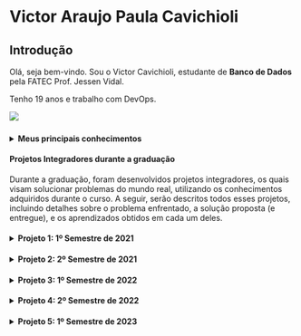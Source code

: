 # **Victor Araujo Paula Cavichioli**

## **Introdução**

Olá, seja bem-vindo. Sou o Victor Cavichioli, estudante de **Banco de Dados** pela FATEC Prof. Jessen Vidal. 

Tenho 19 anos e trabalho com DevOps. <br/>

<img src="https://avatars.githubusercontent.com/u/79488234?v=4"/>

<h4><details>
<summary>Meus principais conhecimentos</summary>

<div style="display: inline_block"><br>
  <img align="center" alt="THL-Js" height="30" width="40" src="https://raw.githubusercontent.com/devicons/devicon/master/icons/javascript/javascript-plain.svg">
  <img align="center" alt="THL-J" height="30" width="40" src="https://raw.githubusercontent.com/devicons/devicon/00f02ef57fb7601fd1ddcc2fe6fe670fef3ae3e4/icons/java/java-original.svg">
  <img align="center" alt="THL-Python" height="30" width="40" src="https://raw.githubusercontent.com/devicons/devicon/master/icons/python/python-original.svg">
  <img align="center" alt="THL-Node" height="30" width="40" src="https://raw.githubusercontent.com/devicons/devicon/00f02ef57fb7601fd1ddcc2fe6fe670fef3ae3e4/icons/nodejs/nodejs-plain.svg">
  <img align="center" alt="THL-Docker" height="30" width="40" src="https://raw.githubusercontent.com/devicons/devicon/master/icons/docker/docker-plain.svg">
  <img align="center" alt="THL-Kubernetes" height="30" width="40" src="https://raw.githubusercontent.com/devicons/devicon/master/icons/kubernetes/kubernetes-plain.svg">
</div>

#### **Python**

Python foi a primeira linguagem estudada no primeiro semestre da graduação. Atualmente, como DevOps, as principais atribuições são realizadas utilizando Python, também pela Fatec. Um projeto anterior envolveu o desenvolvimento de um assistente virtual em Python. No trabalho, Python é utilizado para integrar outros serviços, realizar operações de verificação no cluster e no **banco de dados**.

#### **Java**
Java foi a terceira linguagem de programação aprendida. Antes de trabalhar com Python, houve um envolvimento prévio na área de faturamento, onde muitos dos serviços foram desenvolvidos em Java utilizando Spring Boot. Além disso, os projetos de API na Fatec também foram desenvolvidos em Java. Essa experiência agrega muito valor quando se trata de Java, especialmente no contexto de REST APIs.

#### **Docker**
Docker é uma plataforma de virtualização de aplicativos que permite criar, empacotar e executar aplicativos em um ambiente isolado, conhecido como contêiner. Isso ajuda a garantir que os aplicativos sejam executados da mesma maneira em diferentes sistemas operacionais e ambientes, o que simplifica o processo de implantação e reduz os problemas de compatibilidade. Além disso, o Docker permite que vários contêineres compartilhem recursos de hardware, como CPU e memória, sem interferir uns nos outros. Essa capacidade de isolamento e compartilhamento de recursos é crucial para a construção de aplicativos escaláveis, confiáveis e eficientes. 

#### **Kubernetes**
Kubernetes é uma plataforma de orquestração de contêineres que automatiza a implantação, a escala e a gestão de aplicativos em contêineres. Ele permite que os usuários gerenciem e orquestrem contêineres em grande escala, em diferentes ambientes de infraestrutura, como data centers, nuvens públicas e privadas. Com o Kubernetes, os usuários podem implantar aplicativos rapidamente, com alta disponibilidade e resiliência, além de gerenciar o tráfego de rede e balanceamento de carga entre os contêineres. O Kubernetes também oferece recursos avançados, como implantações canário, atualizações automáticas e rollbacks de aplicativos, o que permite uma gestão mais eficiente e segura de aplicativos críticos de negócios. Em resumo, o Kubernetes é uma ferramenta essencial para construir e gerenciar aplicativos escaláveis e altamente disponíveis na era da nuvem.

#### **Helm**
Helm é uma ferramenta de gerenciamento de pacotes para Kubernetes que ajuda a simplificar e automatizar a implantação de aplicativos em contêineres. Ele permite que os usuários definam e instalem pacotes de aplicativos, conhecidos como charts, em um cluster Kubernetes de maneira fácil e repetitiva. Helm também oferece recursos avançados, como a capacidade de atualizar, listar e remover charts, além de integrar-se com outras ferramentas de orquestração, como o Kubernetes Dashboard e o Terraform. Com Helm, os usuários podem padronizar e automatizar a implantação de aplicativos em diferentes ambientes, o que reduz o tempo e o esforço necessários para configurar e gerenciar um cluster Kubernetes. Em resumo, Helm é uma ferramenta importante para gerenciar a complexidade da implantação de aplicativos em Kubernetes, permitindo que os usuários se concentrem no desenvolvimento e na inovação de seus aplicativos.

#### **Cassandra**
Cassandra é um banco de dados NoSQL distribuído, altamente escalável e tolerante a falhas. Ele foi projetado para gerenciar grandes volumes de dados estruturados em vários data centers e na nuvem, oferecendo alta disponibilidade e desempenho constante, mesmo em escala global. Cassandra usa uma arquitetura descentralizada e distribuída, com replicação de dados automática e consistência eventual, o que significa que os dados podem ser gravados e lidos em vários nós simultaneamente. Além disso, Cassandra oferece recursos avançados, como compressão de dados, suporte a transações ACID, e uma linguagem de consulta baseada em SQL, o CQL. Esses recursos tornam o Cassandra uma ferramenta importante para aplicativos que exigem escalabilidade e disponibilidade, como serviços de mensagens, mídias sociais, jogos online e IoT.

#### **Testes**
Testes de software são uma prática essencial no desenvolvimento de aplicativos que ajudam a garantir que os aplicativos atendam aos requisitos de qualidade, segurança e desempenho. Eles incluem uma série de atividades que vão desde a identificação de requisitos de teste, planejamento de testes, design de casos de teste, execução de testes, avaliação de resultados e relatórios de bugs. Existem vários tipos de testes de software, incluindo testes funcionais, testes de integração, testes de desempenho, testes de segurança e testes de aceitação do usuário, entre outros. A adoção de uma estratégia de teste sólida pode ajudar a reduzir o risco de bugs e falhas no aplicativo, melhorar a eficiência do desenvolvimento e aumentar a satisfação do usuário final.

#### **Sistemas Distribuídos**
Sistemas distribuídos são sistemas de software que consistem em múltiplos componentes independentes, que podem ser executados em diferentes computadores e se comunicam entre si para realizar uma tarefa específica. Eles são projetados para lidar com grandes volumes de dados, lidar com falhas e serem escaláveis, permitindo que os aplicativos sejam distribuídos em várias máquinas para aumentar a capacidade de processamento. Alguns exemplos de sistemas distribuídos incluem aplicativos de comércio eletrônico, redes sociais, sistemas bancários e de gerenciamento de estoque. A construção de sistemas distribuídos requer uma compreensão profunda de arquiteturas de software, protocolos de rede, segurança, gerenciamento de recursos e balanceamento de carga, entre outros conceitos. Além disso, os sistemas distribuídos podem ser difíceis de depurar e testar, tornando a construção de aplicativos escaláveis e tolerantes a falhas um desafio para os desenvolvedores.

</details></h4>

#### **Projetos Integradores durante a graduação**
Durante a graduação, foram desenvolvidos projetos integradores, os quais visam solucionar problemas do mundo real, utilizando os conhecimentos adquiridos durante o curso. A seguir, serão descritos todos esses projetos, incluindo detalhes sobre o problema enfrentado, a solução proposta (e entregue), e os aprendizados obtidos em cada um deles.

<h4><details>
<summary>Projeto 1: 1º Semestre de 2021</summary>

### **Parceiro Acadêmico**
Fatec

### **Objetivo do Projeto**

Projeto consistia em criar uma assistente virtual feito em python. Entre os requisitos estão:
  - Responder a comando de voz ou sons específicos (palma, estalar de dedos, etc.); 
  - Possuir no mínimo 8 ações distintas e de natureza distintas; 
  - Ser mobile, web ou desktop; - Retornar o comando em qualquer forma (som, texto ou ação); 
  - Ter um contexto específico de aplicação; 
  - Não pode usar 100% de APIs prontas e disponíveis no mercado, seja gratuita ou não; 
  - Não pode utilizar de plataforma de implementação de terceiros, seja gratuita ou não;

### **Tecnologias adotadas na solução**

### **Banco de Dados**: SqLite
Foi utilizado o SqLite para guardar informações de comparação e quando é
realizado uma consulta ou uma comparação, é feito uma query no Banco.

### **Back-end**: Python
Para relização da API foi utilizado a linguagem Python, com algumas bibliotecas, são elas:
 - speech_recognition (Para reconhecimento de voz);
 - pyttsx3 (Para síntese de texto em voz);
 - requests (Para realizar requisições na web);
 - BeautifulSoup (Para analisar documentos HTML);
 - Sqlite (Para criar um **Banco de Dados** local).

### **Ferramentas**: PyCharm, Visual Studio Code, GitHub e Figma

### **Contribuições pessoais**
- Funções que reconhecem voz e transformam em texto;

    ```python
    reproducao = pyttsx3.init()

    def sai_som(mensagem, imprimir=True):
        if imprimir:
            print(mensagem)
        reproducao.say(mensagem)
        reproducao.runAndWait()
    ```

    A função ```sai_som()``` recebe uma mensagem e através da lib *pyttsx3* é reproduzido o som utilizando a voz
    do google, além disso, atráves da da variável booleana ```imprimir``` é possíbel definir se a mensagem será printada
    nos logs do serviço. Por ser uma função genérica, é utilizada em várias partes do produto.

    <details><summary>Função assistente</summary>

    ```python
    def assistente():
        sai_som('Oi, qual é o seu nome?')
        user_name = ''
        
        while True:
            resposta_erro_aleatoria = choice(lista_erros)
            rec = sr.Recognizer()

            with sr.Microphone() as s:
                rec.adjust_for_ambient_noise(s)

                while True:
                    try:
                        audio = rec.listen(s)
                        user_name = rec.recognize_google(audio, language ='pt') 
                        break
                    except sr.UnknownValueError:
                        sai_som(resposta_erro_aleatoria)
                break
    ```
    </details>

    A função ```assistente()``` é a matriz do produto, onde é captada a informação dita pelo cliente utilizando o microfone, no caso 
    a primeira parte recebe o nome, que será armazenada na variável *user_name*, que é utilizada em toda a instância de sessão.

    <details><summary>Recognizer</summary>

    ```python
    rec = sr.Recognizer()
    
    with sr.Microphone() as s:
        rec.adjust_for_ambient_noise(s)
        sair = False
        while not sair:
            menu(user_name)
            try:
                resposta_erro_aleatoria = choice(lista_erros)
                audio = rec.listen(s)
                entrada = rec.recognize_google(audio, language ='pt')
                print('{}: {}'.format(user_name, entrada))

                #Funções
                if '<funcionalidade_desejada>' in entrada:
                    entrada = entrada.replace('<funcionalidade_desejada>',' ')
                    resposta = <funcionalidade_desejada>()
                    
                    sai_som('{}'.format(resposta))       
   
                if 'sair' in entrada:
                    sair = True
                                                                
            except sr.UnknownValueError:
                sai_som(resposta_erro_aleatoria)
    ```

    Posterior ao recebimento do nome, o usuário é levado a um menu que mostra as funcionalidades implementadas,
    onde terá de escolher uma, para cada função é executado um redirecionamento:

    ```python
    if '<funcionalidade_desejada>' in entrada:
        entrada = entrada.replace('<funcionalidade_desejada>',' ')
        resposta = <funcionalidade_desejada>()
        
        sai_som('{}'.format(resposta)) 
    ```
    </details>

    Todas as funcionalidades foram divididas em arquivos separados e importadas na matriz e chamadas quando a entrada era 
    igual a flag que foi atrelada a ela.

- Requisição e interpretação de dados vindos da web;

    <details><summary>Função cotação</summary>

    ```python
    requisição = requests.get('https://economia.awesomeapi.com.br/all')

    cotação = requisição.json()
    def cotacao():
        sai_som('''
            Bem-vindo(a) a cotação do dia!
            Atualmente temos o valor atual das seguintes moedas:
            Dólar - Euro - Libra e Bitcoin!
        ''')
        sai_som('Qual a moeda que deseja cotação?: ')
        Valor_moeda = str(input('')).strip().upper()

        if Valor_moeda == '<moeda_desejada>':
            sai_som('Cotação do Dolar')
            sai_som('Moeda: ' + cotação ['<moeda_desejada_sigla>'] ['name'])
            sai_som('Data: ' + cotação ['<moeda_desejada_sigla>'] ['create_date'])
            sai_som('Valor Atual R$: ' + cotação ['<moeda_desejada_sigla>']['bid'])
    ```
    </details>

    A função ```cotacao()``` é responsável por coletar os valores de cotação de moedas, passar para 
    o formato json e retornar a informação da moeda de acordo com a requisição do usuário, 

- Tratamento de erro.

    <details><summary>Padrões de retorno</summary>

    ```python
    lista_erros = [
        'Não entendi nada, repita',
        'Esse erro me custou R$0,97 centavos',
        'Sempre que você errar a fala\n EU VOU ESTAR LÁ\n'

    ]

    conversas = {
        'Olá' : 'Oi, tudo bem?',
        'Tudo, e você?' : 'Estou bem, obrigado'

    }

    comandos = {
        'Desligar' : 'Desligando',
        'Reiniciar' : 'Reiniciando'

    }
    ```
    </details>

    Para realizar o tratamento de erros, foi necessário definir configurações no arquivo ```config.py```
    para padronizar retorno de falar, o que faz com que o assistente retorne frases pré-definidas de acordo
    com o input do usuário.

    ```python
    except sr.UnknownValueError:
        sai_som(resposta_erro_aleatoria)
    ```

#### **Aprendizados Efetivos**

Sendo este o primeiro projeto em que se trabalhou, não apenas na Fatec, mas também na área de programação em geral, exigiu um estudo intenso. Durante o projeto, foi adquirido conhecimento sobre o funcionamento de linguagens interpretadas e compiladas, como iniciar um projeto do zero, como lidar com dados provenientes da web e utilizá-los no sistema de acordo com as solicitações feitas pelo usuário, além de definir o escopo das funções.

</details></h4>

<h4><details>
<summary>Projeto 2: 2º Semestre de 2021</summary>

### **Parceiro Acadêmico**
Necto Systems

### **Objetivo do Projeto**

Desenvolvido para uma aplicação de coleta de informações do servidor para geração de série histórica. A missão é desenvolver uma aplicação para coletar métricas periodicamente de um ou mais Sistemas Gerenciadores de **Banco de Dados** remoto. Através desta ferramenta o usuário terá informações para tomar decisões quanto a necessidade de manutenções, balanceamento e aumento de capacidade e melhoria no seus SGBDs, databases e na sua infra (Servidores).

Requisitos Funcionais:

  - Registros periódicos de métricas (diariamente / hora);
  - Disponibilidade de dados coletados em tempo real;
  - Histórico de métricas;
  - Relatórios com as métricas e valores limites atingidos durante a operação;
  - Cadastros de dados de conexão dos SGBDs (acesso a estatísticas por tabela).

Requisitos Não Funcionais:
  - Linguagem Java;
  - **Banco de Dados** Relacional.

### **Tecnologias adotadas na solução**

### **Banco de Dados**: Postgress
Como pedido pelo cliente, foi utilizado o Postgress e todo o software for desenhado de acordo com os mecanismos
do Postgress.

### **Back-end**: Java
Para relização da API foi utilizado a linguagem Java, com algumas bibliotecas, são elas:
  - java.sql (Para fazer operações no **Banco de Dados**);
  - java.io (Para manipular entrada e saída de arquivos);
  - java.util (Para utilizar toda a estrutura de dados fornecida pelo Java);
  - java.text (Para formatar entrada e saída de dados)

### **Ferramentas**: Intellij, Eclipse, Visual Studio Code, GitHub e Figma

### **Contribuições pessoais**

- Tratamento de erros:

    <details><summary>SQLRunTimeException</summary>

    ```java
    public class SQLRunTimeException extends RuntimeException {

        private static final long serialVersionUID = 1L;

        public SQLRunTimeException() {

        }

        public SQLRunTimeException(String message) {
            super(message);

        }

        public SQLRunTimeException(Throwable cause) {
            super(cause);

        }

        public SQLRunTimeException(String message, Throwable cause) {
            super(message, cause);

        }

        public SQLRunTimeException(String message, Throwable cause, boolean enableSuppression, boolean writableStackTrace) {
            super(message, cause, enableSuppression, writableStackTrace);

        }
    }
    ```
    </details>

    Em algumas operações, é comum os erros voltarem de maneira não estruturada, para facilitar a leitura foi criado então essa forma de tratamento de exception para que o erro fosse mais fácil de se ler e compreensível.

- Leitura de dados passados pelo usuário:

    <details><summary>Leitor</summary>

    ```java
    public class Leitor implements AutoCloseable {

        public Scanner scanner;

        public Leitor() {
            scanner = new Scanner(System.in);
        }

        public int getValor() {
            scanner.reset();
            int op = Integer.valueOf(scanner.nextLine());
            return op;
        }

        public String getTexto() {
            scanner.reset();
            String t = scanner.nextLine();
            return t;
        }

        @Override
        protected void finalize() throws Throwable {
            close();
        }

        @Override
        public void close() throws Exception {
            scanner.close();
        }
    }
    ```
    </details>

    Em outra classe do sistema é definida um menu, e para utilizar é necessário leitura do teclado, para isso foi definido o ```Leitor```, com alguns métodos para garantir a eficácia, e que torna possível a utilização de maneira bem estruturada.

- Métrica de tamanho de **Banco de Dados**:

    <details><summary>Obter tamanho do banco</summary>

    ```java
    @SuppressWarnings("unused")
	public void tamanhoBancos() {
		ObterMetricas obterMetricas3 = new ObterMetricas(loginModel);
		List<TamanhoBancos> tamanhoBancos1 = obterMetricas3.TamanhoBanco();

		for (TamanhoBancos tamanhoBancos : tamanhoBancos1) {
			String nome = tamanhoBancos.getNome();
			String size = tamanhoBancos.getTamanho();
			String date = tamanhoBancos.getData();
		}
	}
    ```
    </details>

    Para a análise de algumas métricas, foi feito a implementação do método ```tamanhoBancos()``` que retorna uma formatação com o
    nome, tamanho e dados do banco.

    <details><summary>Coleta de métricas</summary>

    ```java
    public ArrayList<TamanhoBancos> TamanhoBanco() {

		String sql = "SELECT pg_database.datname, pg_size_pretty(pg_database_size(pg_database.datname)),current_timestamp(0) AS data FROM pg_database;";

		try {
			iniciarConexao();
			PreparedStatement pesquisa = con.prepareStatement(sql);
			ResultSet result = pesquisa.executeQuery();
			ArrayList<TamanhoBancos> lista = new ArrayList<TamanhoBancos>();

			String query = "INSERT INTO TamanhoBanco (datname,pg_size_pretty,data)VALUES (?, ?, ?)";
			PreparedStatement st = in.prepareStatement(query);

			while (result.next()) {
				TamanhoBancos tamTab = new TamanhoBancos();

				tamTab.setNome(result.getString("datname"));
				tamTab.setTamanho(result.getString("pg_size_pretty"));
				tamTab.setData(result.getString("data"));
				lista.add(tamTab);

				st.setString(1, tamTab.getNome());
				st.setString(2, tamTab.getTamanho());
				st.setString(3, tamTab.getData());
				st.executeUpdate();
			}
			return lista;
		} catch (SQLException e) {
			throw new SQLRunTimeException(e.getMessage(), e);
		} finally {
			desconecta();
		}
	}
    ```
    </details>

    Foi feito também um fluxo onde conecta a aplicação no **Banco de Dados** e para cada Banco dentro do SGBD realiza a operação de coletar e armazenar as informações, posterior a isso, é retornado a lista e desconecta do **Banco de Dados**.

#### **Aprendizados Efetivos**

Sendo este o primeiro projeto em que se trabalhou com Java, não apenas na Fatec, mas na área de programação em geral, foi necessário realizar estudos intensos. Durante o projeto, foi adquirido conhecimento sobre o funcionamento do Java, como estabelecer conexão com um banco de dados, como tratar dados provenientes do SGBD e utilizá-los no sistema de acordo com as solicitações feitas pelo usuário, além de definir o escopo das funções.

</details></h4>

<h4><details>
<summary>Projeto 3: 1º Semestre de 2022</summary>

### **Parceiro Acadêmico**
MidAll

### **Objetivo do Projeto**

A empresa MidAll situada no Parque Tecnológico de São José dos Campos, propôs o seguinte desafio baseado na metodologia ágil Scrum. "Temos um problema para criação de promoções em um Ecommerce. Precisamos de uma solução inteligente onde, as mecânicas das promoções sejam feitas de forma flexível e de rápida atualização no sistema".

### **Tecnologias adotadas na solução**

### **Banco de Dados**: Microsoft SQL Server
Como requisitado pela Fatec, foi utilizado um **Banco de Dados** relacional para armazenar o conteúdo das tabelas, como a escolha do BD era opcional foi optado por utilizar
o Microsoft SQL Server

### **Back-end**: Java e Spring Boot
Para relização da API foi utilizado a linguagem Java (Outro requisito Fatec) e o framework rest Spring Boot 

### **Front-end**: Angular, CSS, Bootstrap
Para construção da interface foi utilizado o Angular, por alguns motivos, ele é um framework typescript, que é uma linguagem de progamação semelhante o Java e ao mesmo tempo tendo as caracteríticas do javascript, também foi utilizado o Angular pois um do requisitos do cliente era atualização simultânea de dados, o que é possíbel fazer facilmente com Angular utilizando o recurso two-way data binding.

### **Ferramentas**: IntelliJ IDEA, Visual Studio Code, GitHub e Figma

### **Contribuições pessoais**

- Exposição do endpoints das tabelas e camada de serviço;

    <details><summary>CategoryResource</summary>

    ```java
    @RestController
    @RequestMapping(value = "/categories")
    public class CategoryResource {

        @Autowired
        private CategoryService categoryService;

        @Autowired
        private ModelMapper mapper;

        @GetMapping("/{id}")
        public ResponseEntity<?> find(@PathVariable Integer id) {
            Category cat = categoryService.find(id);
            return ResponseEntity.ok().body(cat);
        }

        @PostMapping
        public ResponseEntity<?> insert(@RequestBody Category obj) {
            obj = categoryService.insert(obj);
            URI uri = ServletUriComponentsBuilder.fromCurrentRequest().path("/{id}").buildAndExpand(obj.getId()).toUri();
            return ResponseEntity.created(uri).build();
        }

        @PutMapping("/{id}")
        public ResponseEntity<?> update(@RequestBody Category obj, @PathVariable Integer id) {

            obj.setId(id);
            obj = categoryService.update(obj);
            return ResponseEntity.noContent().build();
        }

        @DeleteMapping("/{id}")
        public ResponseEntity<?> delete(@PathVariable Integer id) {
            categoryService.delete(id);
            return ResponseEntity.noContent().build();

        }

        @GetMapping
        public ResponseEntity<List<CategoryDTO>> findAll() {
            List<Category> list = categoryService.findAll();

            List<CategoryDTO> listDto = list.stream().map(categoryService -> mapper.map(categoryService, CategoryDTO.class))
                    .collect(Collectors.toList());

            return ResponseEntity.ok().body(listDto);


        }

    }
    ```
    </details>

    Foi realizada a exposição de alguns endpoins baseado no modelo básico de dados. Como é possível ver, definindo a classe como um *RestController* e mapeando ela para uma URL desejada estaremos expondo aquele ponto de acesso quando é iniciado o TomCat, realizando a exposição da entidade para que seja acessada via a uma URL na web, com o domínio que requerido. Nesse caso, tudo que é relacionado a entidade ```Category``` terá seu ponto de acesso nesse endpoint definido, por ele é realizado operações desejadas e as devidas manipulações utilizando os métodos HTTPs para que sejam feitas operações no **Banco de Dados**, na tabela ```Category```.

    <details><summary>CategoryService</summary>

    ```java
    @Service
    public class CategoryService {

        @Autowired
        private CategoryRepository rep;

        public Category find(Integer id) {
            Optional<Category> cat = rep.findById(id);
            return cat.orElseThrow(() -> new ObjectNotFoundException(
                    "Object not found!: Id: " + id + ", Type: " + Category.class.getName()
            ));
        }

        public Category insert(Category obj){
            obj.setId(null);

            if(obj.getName().isEmpty()){
                throw new BadRequestException("Category with empty name");
            }

            for(Category cat : rep.findAll()){
                if(cat.getName().equals(obj.getName()) ){
                    throw new BadRequestException("Category does exist");
                }
            }
            return rep.save(obj);
        }

        public Category update(Category obj){
            find(obj.getId());
            if(obj.getName().equals(findAll())){
                throw new BadRequestException("Name similar to the one already registered");
            }
            return rep.save(obj);
        }

        public void delete(Integer id){
            find(id);
            if(find(id) == null){
                throw new BadRequestException("No ID entered");
            }
            rep.deleteById(id);
        }

        public List<Category> findAll() {
            List<Category> categoryList = rep.findAll();
            if (categoryList.isEmpty()) { //Nenhuma categoria cadastrada
                throw new BadRequestException("No category registered");
            }
            return rep.findAll();
        }
    }
    ```
    </details>

    A camada de serviço é reponsável pelas regras de negócio da aplicação, ou seja, o que define o que a aplicação faz, o comportamento dela, no exemplo acima são feitos métodos de pesquisa, de inserção, de deleção e update, totalmente personalizados para a entidade em questão, no caso a entidade ```Category```. É importante separar os Controllers dos Services, não apenas por questão de organização, mas para garantir eficiência também, não é recomendado fazer validações e regras de negócio nos controllers, é necessário definir serviços.

- Modelo básico de dados;

    Foi produzido o modelo básico de dados, que seriam as classes que representam entidades:

    <details><summary>Product Entity</summary>

    ```java
    @Entity
    @Data
    @EqualsAndHashCode(of={"id"})
    @NoArgsConstructor
    public class Product implements Serializable {
        private static final long serialVersionUID = 1L;

        @Id
        @GeneratedValue(strategy= GenerationType.IDENTITY)
        private Integer id;

        private Integer discount;
        private String name;

        private Double price;

        private String description;

        @JsonIgnore
        @ManyToMany
        @JoinTable(
            name = "PRODUCT_CATEGORY",
            joinColumns = @JoinColumn(name = "product_id"),
            inverseJoinColumns = @JoinColumn(name = "category_id")
        )
        private List<Category> categories = new ArrayList<>();

        @ManyToMany(mappedBy = "product")
        private List<ProductPromotion> productPromotions = new ArrayList<>();

        public Product(Integer id, Integer discount, String name, Double price, String description) {
            this.id = id;
            this.discount = discount;
            this.name = name;
            this.price = price;
            this.description = description;
        }


    }
    ```
    </details>

    É possível ver acima um exemplo de como é feito uma entidade utilizando o ```spring-boot```, elas necessitam da anotação ```@Entity``` para serem compreendidas como classes que são representações de entidades/tabelas, é incluído também outras anotações que são colocadas nos atributos para defini-los, cada atributo da classe é uma coluna da tabela.


- Módulo de configurações da aplicação;

    Houve a necessidade de um módulo responsável por realizar configurações antes da inicialização do TomCat, por isso foi desenvolvido algumas funções que tinham características específicas, como por exemplo a ```WebConfig```, quais URLs poderiam estar acessando o Back-end, quais métodos seriam permitidos e assim por diante, com o intuito de não ter de repetir código em todos os endpoints que fossem implementados.

    <details><summary>Configurações de CORS</summary>

    ```java
    @Configuration
    public class WebConfig {

        @Bean
        public FilterRegistrationBean<CorsFilter> corsFilterFilterRegistrationBean(){
            List<String> all = Arrays.asList("*");
            List<String> teste = Arrays.asList("http://localhost:4200/");

            CorsConfiguration corsConfiguration = new CorsConfiguration();
            corsConfiguration.setAllowedOrigins(teste);
            corsConfiguration.setAllowedHeaders(all);
            corsConfiguration.setAllowedMethods(all);
            corsConfiguration.setAllowCredentials(true);

            UrlBasedCorsConfigurationSource source = new UrlBasedCorsConfigurationSource();

            source.registerCorsConfiguration("/**", corsConfiguration);

            CorsFilter corsFilter = new CorsFilter(source);

            FilterRegistrationBean<CorsFilter> filter = new FilterRegistrationBean<>(corsFilter);

            filter.setOrder(Ordered.HIGHEST_PRECEDENCE);

            return filter;
        }

    }
    ```
    </details>

    A classe acima, define algumas configurações web para o módulo CORS, definindo quais urls poderam realizar requisições para o Back-end. Esse código é necessário para configurar e habilitar o filtro CORS na aplicação Spring Boot. O filtro CORS é usado para controlar quais origens, cabeçalhos e métodos HTTP são permitidos em solicitações feitas a partir de um domínio diferente. Essa configuração é especialmente útil em aplicações que fornecem uma API RESTful e precisam permitir solicitações CORS de clientes em diferentes origens.

- Integração do **Front-end** e **Back-end** utilizando Typescript;

    <details><summary>ProductService</summary>

    ```typescript
    @Injectable({
    providedIn: 'root'
    })
    export class ProductsService {

    constructor(private http : HttpClient) { }

    insert( product : Product) : Observable<Product>{
        let obj = {
        "discount" : product.discount,
        "name" : product.name,
        "price" : product.price,
        "description" : product.description,
        "categories" : [
            {
                "id": product.categories
            }
        ]

        }
        return this.http.post<Product>('http://localhost:8080/products', obj)

    }


    getProducts() : Observable<any[]> {
        return this.http.get<Product[]>('http://localhost:8080/products')

    }

    getProductById(id : number) : Observable<Product>{
        return this.http.get<any>(`http://localhost:8080/products/${id}`)
    }

    update(id : number, product : Product) : Observable<Product> {
        let obj = {
        "name": product.name,
        "price": product.price,
        "categories": [
            {
                "id": product.categories
            }
        ]

        }
        return this.http.patch<Product>(`http://localhost:8080/products/${id}`, obj)
    }

    delete(product : Product) : Observable<any>{
        return this.http.delete<any>(`http://localhost:8080/products/${product.id}`)
    }
    }
    ```
    </details>

    Foi realizado a integração do serviço em Angular com o Back-end em Spring Boot, através do uso dos services do angular, onde são criados métodos que enviam objetos para as URLs definidas no Back-end de acordo com as regras pre-definidas utilizando o módulo HTTP do Angular.

- Desenvolvimento de algumas telas responsivas.

    <details><summary>ProductForm</summary>

    ```html
    <div class="container">
        <form #productForm="ngForm" (ngSubmit)="onSubmit()">

            <div class="row">
                <div class="col-md-12">
                    <div class="alert alert-success" role="alert" *ngIf="success == true">
                        Product saved/updated successfully!
                    </div>

                    <div class="alert alert-danger" role="alert" *ngFor="let erro of errors">
                        {{ erro }}
                    </div>
                </div>
            </div>

            <div class="row">
                <div class="col-md-12">
                    <div class="form-group">
                        <label>ID:</label>
                        <input type="text" class="form-control" disabled="true" [(ngModel)]="product.id" name="id">
                    </div>
                </div>
            </div>
            
            <div class="row">
                
                <div class="col-md-6">
                    <div class="form-group">
                        <label>Name:</label>
                        <input type="text" class="form-control" [(ngModel)]="product.name" name="name">
                    </div>
                </div>

                <div class="col-md-6">
                    <div class="form-group">
                        <label>Price:</label>
                        <input type="text" class="form-control" [(ngModel)]="product.price" name="price">
                    </div>
                </div>
                
            </div>

            <div class="row">
                <div class="col-md-6">
                    <div class="form-group">
                        <label>Description:</label>
                        <input type="text" class="form-control" [(ngModel)]="product.description" name="description">
                    </div>
                </div>

                <div class="col-md-6">
                    <div class="form-group">
                        <label>Category:</label>
                        <input type="text" class="form-control" [(ngModel)]="product.categories" name="categories">
                    </div>
                </div>
                
            </div>

            <div class="row">
                <div class="col-md-4">
                    <button type="submit" class="btn btn-success" *ngIf="!product.id" >
                        <i class="fa fa-save"></i>
                        Save Product
                    </button>

                    <button type="submit" class="btn btn-primary" *ngIf="product.id" >
                        <i class="fa fa-sync-alt"></i>
                        Update Product
                    </button>

                    <button type="submit" class="btn btn-danger ml-2" routerLink="/products-list">
                        <i class="fa fa-arrow-alt-circle-left"></i>
                        return
                    </button>
                </div>

            </div>
        
        </form>
    </div>
    ```
    </details>

    Por fim, foi realizado a criação de algumas telas utilizando HTML, Bootstrap e Angular, realizando as análises e implementando recursos do Angular de acordo com a necessidade de cada tela e de cada endpoint ao qual o Front-end iria consumir.

#### **Aprendizados Efetivos**

Durante esse projeto, o autor ainda não tinha muita noção de como funciona o conjunto do Back-end e Front-end, como utilizar os protocolos de comunicação entre serviços feitos em diferentes linguagens, nem quais configurações devem ser feitas tanto no back-end quanto no front-end para garantir uma comunicação controlada e esperada. Nesse contexto, os aprendizados efetivos foram: integração de microservices, modularização de configurações para inicialização do TomCat e estabelecimento de protocolos de comunicação e exposição adequada da aplicação como um todo para a web.

</details></h4>

<h4><details>
<summary>Projeto 4: 2º Semestre de 2022</summary>

### **Parceiro Acadêmico**
Subter

### **Objetivo do Projeto**

Existe um desafio de sincronização dos dados administrativos, financeiros e operacionais relacionados aos serviços prestados pela empresa. A falta de organização dos dados resulta em lentidão no atendimento de chamados e na interpretação confusa dos indicadores comerciais e financeiros.

- Requisitos Funcionais

  - Cadastros de Usuários, Equipamentos e Horários
  - Usuários devem ter perfis diferentes (administrador, suporte, cliente)
  - Registro de chamados
  - Acompanhamento de chamados de ponta a ponta
  - **Front-end** para entrada e interpretação de dados.

- Requisitos Não Funcionais

    - Linguagem Java Web Server-Side (Requisito Exigido Fatec)
    - PL / SQL (Requisito Exigido Fatec)
    - GIT (Requisito Exigido Fatec)
    - Vue.js ou Flutter (Front-end).

### **Tecnologias adotadas na solução**

### **Banco de Dados**: Oracle Cloud
Como requisitado pela Fatec, foi utilizado um **Banco de Dados** Oracle Cloud para armazenar o conteúdo das tabelas.

### **Back-end**: Java e Spring Boot
Para relização da API foi utilizado a linguagem Java e o framework rest Spring Boot.

### **Front-end**: VueJs, CSS, Bootstrap
Para construção da interface foi utilizado o VueJs.

### **Ferramentas**: IntelliJ IDEA, Docker, Visual Studio Code, GitHub e Figma

### **Contribuições pessoais**
- Exposição do endpoints das tabelas e camada de serviço:

    <details><summary>ChamadoController</summary>

    ```java
    @RestController
    @RequestMapping("/api/chamados")
    public class ChamadoController {

        @Autowired
        private ChamadoService chamadoService;

        @PreAuthorize("hasAnyRole('CLIENT', 'SUPORTE')")
        @GetMapping
        @JsonView(View.ChamadoView.class)
        public List<Chamado> getAllChamados(){

            return chamadoService.getAllChamados();
        }

        @PreAuthorize("hasAnyRole('CLIENT','SUPORTE')")
        @PostMapping
        @ResponseStatus(HttpStatus.CREATED)
        @JsonView(View.ChamadoView.class)
        public Chamado saveChamado(@RequestBody @Valid Chamado chamado){

            return chamadoService.save(chamado);  
        }

        @PreAuthorize("hasAnyRole('CLIENT', 'SUPORTE')")
        @GetMapping("/{id}")
        @JsonView(View.ChamadoView.class)
        public Chamado getChamadoById(@PathVariable Integer id){

            return chamadoService.getChamadoById(id);
        }
        
        @PreAuthorize("hasAnyRole('CLIENT', 'SUPORTE')")
        @PatchMapping("/{id}")
        @JsonView(View.ChamadoView.class)
        public Chamado updateChamadoById(@PathVariable Integer id, @RequestBody Chamado chamado){

            return chamadoService.updateChamadoById(id, chamado);
        }
        
        @PreAuthorize("hasAnyRole('CLIENT', 'SUPORTE')")
        @DeleteMapping("/{id}")
        @JsonView(View.ChamadoView.class)
        public void deleteChamadoById(@PathVariable Integer id){

            chamadoService.deleteChamadoById(id);
        }
        
    }
    ```
    </details>

    Foi realizada a exposição de alguns endpoints baseados no modelo básico de dados. Ao definir a classe como um RestController e mapeá-la para uma URL desejada, é possível expor aquele ponto de acesso ao iniciar o TomCat. A entidade é exposta para ser acessada por meio de uma URL na web, com o domínio desejado. Nesse caso, todas as operações relacionadas à entidade "Chamado" são acessadas por meio desse endpoint definido. Utilizam-se os métodos HTTP para realizar as operações desejadas e as manipulações adequadas, permitindo operações no banco de dados, na tabela ```Chamado```.


- Modelo básico de dados:

    Foi realizado o modelo básico de dados, que seria as classes que representam entidades, utilizando como guia a modelagem feita por outro membro do time.

    <details><summary>Chamado Entity</summary>

    ```java
    @Entity(name = "CHAMADO")
    @Data
    @NoArgsConstructor
    @AllArgsConstructor
    @Builder
    public class Chamado implements Serializable{

        private static final long serialVersionUID = 1L;


        @Id
        @GeneratedValue(strategy = GenerationType.IDENTITY)
        @Column(name = "numero_chamado")
        @JsonView({View.ChamadoView.class, View.UsuarioView.class, View.TipoServicoView.class})
        private Integer id;

        @JoinColumn(name="codigo_usuario")
        @ManyToOne(fetch = FetchType.LAZY)
        @JsonView({View.ChamadoView.class})
        private Usuario usuarioChamado;
        
        @JsonView({View.ChamadoView.class, View.UsuarioView.class})
        @ManyToOne()
        @JoinColumn(name = "tipo_servico_codigo")
        private TipoServico tipoChamado;

        @Column(name = "criticidade_chamado", nullable = false)
        @NotEmpty(message = "O Campo criticidade é obrigatório")
        @JsonView({View.ChamadoView.class, View.UsuarioView.class})
        private String criticidadeChamado;

        @Column(name = "data_chamado", nullable = false)
        @JsonFormat(pattern = "dd/MM/yyyy")
        @JsonView({View.ChamadoView.class})
        private LocalDate dataChamado;

        @Column(name = "assunto_chamado", nullable = false, length = 120)
        @NotEmpty(message = "O Campo assunto é obrigatório")
        @JsonView({View.ChamadoView.class, View.UsuarioView.class, View.TipoServicoView.class})
        private String assuntoChamado;

        @Column(name = "descricao_chamado", nullable = false, length = 300)
        @NotEmpty(message = "O Campo descrição é obrigatório")
        @JsonView({View.ChamadoView.class, View.UsuarioView.class})
        private String descricaoChamado;

        @Column(name = "situacao_chamado", nullable = false)
        @NotEmpty(message = "O Campo situação é obrigatório")
        @JsonView({View.ChamadoView.class})
        private String situacaoChamado;

        @Column(name = "solucao_chamado", nullable = false)
        @JsonView({View.ChamadoView.class})
        private String solucaoChamado;

        @Column(name = "encerramento_chamado")
        @JsonFormat(pattern = "dd/MM/yyyy")
        @JsonView({View.ChamadoView.class})
        private LocalDate encerramentoChamado;

        @JoinColumn(name="numero_agendamento")
        @OneToOne(mappedBy = "chamadoAgendamento", cascade = CascadeType.ALL)
        @JsonView({View.ChamadoView.class})
        private Agendamento agendamento;
        
        @PrePersist
        public void presPersist(){
            setDataChamado(LocalDate.now());
        }

    }
    ```
    </details>

    O exemplo acima ilustra a criação de uma entidade utilizando o Spring Boot. As entidades são representações de tabelas e requerem a anotação @Entity para serem reconhecidas como tal. Além disso, existem outras anotações que são aplicadas aos atributos para defini-los. Cada atributo da classe representa uma coluna na tabela.

- Módulo de configurações da aplicação:

    Houve a necessidade de um módulo responsável por realizar configurações antes da inicialização do TomCat, por isso foi desenvolvido algumas funções que tinham características específicas, como por exemplo a ```WebConfig```, quais URLs poderiam estar acessando o Back-end, quais métodos seriam permitidos e assim por diante, com o intuito de não ter de repetir código em todos os endpoints que fossem implementados.

    <details><summary>Configurações de CORS</summary>

    ```java
    @Configuration
    public class WebConfig {

        @Bean
        public FilterRegistrationBean<CorsFilter> corsFilterFilterRegistrationBean(){
            List<String> all = Arrays.asList("*");
            List<String> teste = Arrays.asList("http://localhost:4200/");

            CorsConfiguration corsConfiguration = new CorsConfiguration();
            corsConfiguration.setAllowedOrigins(teste);
            corsConfiguration.setAllowedHeaders(all);
            corsConfiguration.setAllowedMethods(all);
            corsConfiguration.setAllowCredentials(true);

            UrlBasedCorsConfigurationSource source = new UrlBasedCorsConfigurationSource();

            source.registerCorsConfiguration("/**", corsConfiguration);

            CorsFilter corsFilter = new CorsFilter(source);

            FilterRegistrationBean<CorsFilter> filter = new FilterRegistrationBean<>(corsFilter);

            filter.setOrder(Ordered.HIGHEST_PRECEDENCE);

            return filter;
        }

    }
    ```
    </details>

    A classe acima, define algumas configurações web para o módulo CORS, definindo quais urls poderam realizar requisições para o Back-end. Esse código é necessário para configurar e habilitar o filtro CORS na aplicação Spring Boot. O filtro CORS é usado para controlar quais origens, cabeçalhos e métodos HTTP são permitidos em solicitações feitas a partir de um domínio diferente. Essa configuração é especialmente útil em aplicações que fornecem uma API RESTful e precisam permitir solicitações CORS de clientes em diferentes origens.


- Security:

    <details><summary>JWTAuthenticationFilter</summary>

    ```java
    @Slf4j
    public class JWTAuthenticationFilter extends UsernamePasswordAuthenticationFilter {

        private final AuthenticationManager authenticationManager;

        public JWTAuthenticationFilter(AuthenticationManager authenticationManager){
            this.authenticationManager = authenticationManager;
        }

        @Override
        public Authentication attemptAuthentication(HttpServletRequest request, HttpServletResponse response) throws AuthenticationException {
            String email = request.getParameter("email");
            String password = request.getParameter("password");
            log.info("Username is {} and password is {}", email, password);
            UsernamePasswordAuthenticationToken authenticationToken = new UsernamePasswordAuthenticationToken(email, password);
            log.info("Token {}", authenticationToken);
            return authenticationManager.authenticate(authenticationToken);
        }

        @Override
        protected void successfulAuthentication(HttpServletRequest request, HttpServletResponse response, FilterChain chain, Authentication authentication) throws IOException, ServletException {
            UserDetails user =  (UserDetails)authentication.getPrincipal();
            Algorithm algorithm = Algorithm.HMAC256("secret".getBytes());
            String access_token = JWT.create()
                    .withSubject(user.getUsername())
                    .withExpiresAt(new Date(System.currentTimeMillis() + 60 * 60 * 1000))
                    .withIssuer(request.getRequestURL().toString())
                    .withClaim("roles", user.getAuthorities().stream().map(GrantedAuthority::getAuthority).collect(Collectors.toList()))
                    .sign(algorithm);
            String refresh_token = JWT.create()
                    .withSubject(user.getUsername())
                    .withExpiresAt(new Date(System.currentTimeMillis() + 60 * 60 * 1000))
                    .withIssuer(request.getRequestURL().toString())
                    .sign(algorithm);

            Map<String, String> tokens = new HashMap<>();
            tokens.put("access_token", access_token);
            tokens.put("refresh_token", refresh_token);
            tokens.put("autorizacao", user.getAuthorities().iterator().next().getAuthority());
            response.setContentType(APPLICATION_JSON_VALUE);
            new ObjectMapper().writeValue(response.getOutputStream(), tokens);

        }
    }
    ```
    </details>

    O código acima implementa um filtro de autenticação JWT em uma aplicação web.

    A classe **JWTAuthenticationFilter** é uma subclasse de **UsernamePasswordAuthenticationFilter**, que é usada para autenticar usuários usando seus nomes de usuário e senhas. No método **attemptAuthentication()**, a classe extrai os dados de nome de usuário e senha da requisição HTTP e cria um token de autenticação do tipo **UsernamePasswordAuthenticationToken**. O token de autenticação é então enviado para o **AuthenticationManager**, que valida as credenciais do usuário.

    Se as credenciais do usuário forem validadas com sucesso, o método **successfulAuthentication()** é chamado. Nesse método, um token JWT é criado usando a biblioteca java-jwt. O token contém o nome de usuário, uma data de expiração, um emissor e as permissões do usuário (também chamadas de funções). O token é então adicionado ao objeto Map e enviado como uma resposta HTTP com um status de 200.

    <details><summary>JWTAuthorizationFilter</summary>

    ```java
    public class JWTAuthorizationFilter extends OncePerRequestFilter {

        private final ObjectMapper objectMapper = new ObjectMapper();
        private final JWTVerifier verifier = JWT.require(Algorithm.HMAC256("secret".getBytes())).build();
        private final List<String> ignoredPaths = List.of("/auth/login", "/auth/token/refresh");

        protected void doFilterInternal(HttpServletRequest request, HttpServletResponse response, FilterChain filterChain) throws ServletException, IOException {
            if (ignoredPaths.contains(request.getServletPath())) {
                filterChain.doFilter(request, response);
                return;
            }

            String authorizationHeader = request.getHeader(AUTHORIZATION);
            if (authorizationHeader != null && authorizationHeader.startsWith("Bearer ")) {
                try {
                    String token = authorizationHeader.substring("Bearer ".length());
                    DecodedJWT decodedJWT = verifier.verify(token);
                    String username = decodedJWT.getSubject();
                    String[] roles = decodedJWT.getClaim("roles").asArray(String.class);
                    Collection<SimpleGrantedAuthority> authorities = new ArrayList<>();
                    Arrays.stream(roles).forEach(role -> {
                        authorities.add(new SimpleGrantedAuthority(role));
                    });
                    UsernamePasswordAuthenticationToken authenticationToken = new UsernamePasswordAuthenticationToken(username, null, authorities);
                    SecurityContextHolder.getContext().setAuthentication(authenticationToken);
                    filterChain.doFilter(request, response);
                } catch (JWTVerificationException e) {
                    response.setHeader("error", e.getMessage());
                    response.setStatus(HttpServletResponse.SC_FORBIDDEN);
                    Map<String, String> error = Map.of("error_message", e.getMessage());
                    response.setContentType(MediaType.APPLICATION_JSON_VALUE);
                    try (OutputStream out = response.getOutputStream()) {
                        objectMapper.writeValue(out, error);
                    }
                }
            } else {filterChain.do}
        }
    }
    ```
    </details>

    O código acima é uma implementação de um filtro de autorização baseado em JWT (JSON Web Token). A classe **JWTAuthorizationFilter** extende a classe OncePerRequestFilter, que é um filtro do Spring que garante que o filtro seja executado apenas uma vez por solicitação.

    A classe tem uma lista de caminhos ignorados, que são as rotas que não precisam ser autenticadas. Quando uma solicitação é feita para um desses caminhos, o filtro é ignorado e o controle é passado para o próximo filtro da cadeia.

    Para as solicitações que não estão na lista de caminhos ignorados, o filtro verifica se a solicitação contém um token JWT válido no cabeçalho de autorização. Se não houver nenhum token JWT no cabeçalho de autorização, a solicitação é passada para o próximo filtro da cadeia. Se houver um token JWT válido, o filtro extrai o nome de usuário e as permissões do token e cria um objeto **UsernamePasswordAuthenticationToken** contendo essas informações. Em seguida, o filtro armazena esse objeto de autenticação no contexto de segurança e passa a solicitação para o próximo filtro da cadeia.

    Se o token JWT for inválido, o filtro retorna um erro 403 Forbidden com uma mensagem de erro JSON no corpo da resposta.

    <details><summary>SecurityConfig</summary>

    ```java
    @Configuration
    @EnableWebSecurity
    @RequiredArgsConstructor
    @EnableGlobalMethodSecurity(prePostEnabled = true)
    public class SecurityConfig extends WebSecurityConfigurerAdapter {

        private static final String[] PUBLIC_MATCHERS = {
        //"/h2-console/**"
        };

        private static final String[] PUBLIC_MATCHERS_GET = {

        };

        private static final String[] PUBLIC_MATCHERS_POST = {
                "/api/usuarios/**",
                "/auth/login/**",
        };

        private final UserDetailsService userDetailsService;
        private final BCryptPasswordEncoder bCryptPasswordEncoder;

        @Override
        protected void configure(HttpSecurity http) throws Exception {

            JWTAuthenticationFilter jWTAuthenticationFilter = new JWTAuthenticationFilter(authenticationManagerBean());
            jWTAuthenticationFilter.setFilterProcessesUrl("/auth/login");

            http.csrf().disable();
            http.sessionManagement().sessionCreationPolicy(SessionCreationPolicy.STATELESS);

            http.authorizeRequests()
                    .antMatchers(PUBLIC_MATCHERS)
                    .permitAll()
                    .antMatchers(HttpMethod.GET, PUBLIC_MATCHERS_GET)
                    .permitAll()
                    .antMatchers(HttpMethod.POST, PUBLIC_MATCHERS_POST)
                    .permitAll()
                    .anyRequest()
                    .authenticated();

            http.addFilter(jWTAuthenticationFilter);
            http.addFilterBefore(new JWTAuthorizationFilter(), UsernamePasswordAuthenticationFilter.class);
        }

        @Override
        protected void configure(AuthenticationManagerBuilder auth) throws Exception {
            auth.userDetailsService(userDetailsService).passwordEncoder(bCryptPasswordEncoder);
        }

        @Bean
        public BCryptPasswordEncoder bCryptPasswordEncoder() {
            return new BCryptPasswordEncoder();
        }

        @Bean
        @Override
        public AuthenticationManager authenticationManagerBean() throws Exception {
            return super.authenticationManagerBean();
        }

        @Override
        public void configure(WebSecurity web) throws Exception {
            web.ignoring()
                    .antMatchers("/h2-console/**")
                    .antMatchers(HttpMethod.POST, "/api/usuarios/auth/signup/suporte")
                    .antMatchers(HttpMethod.POST, "/api/usuarios/auth/signup/client")
                    .antMatchers(HttpMethod.GET, "/api/usuarios/auth/token/refresh");
        }

    ```
    </details>

    O código acima implementa a configuração de segurança em uma aplicação Spring Boot. A classe extende a classe WebSecurityConfigurerAdapter, que permite a configuração de regras de segurança da aplicação.

    O método **configure(HttpSecurity http)** configura as regras de segurança para a aplicação. Por exemplo, as URLs públicas são permitidas para os PUBLIC_MATCHERS, tanto para as solicitações GET quanto para as POST. Qualquer outra solicitação exige autenticação e autorização. O método também adiciona filtros para autenticação e autorização.

    O método **configure(AuthenticationManagerBuilder auth)** configura a autenticação baseada em **UserDetailsService** e **BCryptPasswordEncoder**.

    O método **configure(WebSecurity web)** configura a segurança para os recursos estáticos que não requerem autenticação. Por exemplo, a URL para o console H2 e alguns endpoints que lidam com o registro de usuários.

    Os beans de **BCryptPasswordEncoder** e **AuthenticationManager** são configurados e disponíveis para uso no contexto da aplicação.

    <details><summary>ApplicationUserDetails</summary>

    ```java
    @Service @RequiredArgsConstructor @Transactional @Slf4j
    public class ApplicationUserDetails implements UserDetailsService {

        private final ApplicationUserRepository applicationUserRepository;

        @Override
        public UserDetails loadUserByUsername(String username) throws UsernameNotFoundException {
            ApplicationUser applicationUser = applicationUserRepository.findByEmail(username);
            if(applicationUser == null){
                log.error("User not found in the database");
                throw new UsernameNotFoundException("User not found in the database");
            }else{
                log.info("User found in the database: {}", username);
            }
            log.info("Username {} and password {}", applicationUser.getEmail(), applicationUser.getPassword());
            return applicationUser;
        }
    }
    ```
    </details>

    O código acima define uma classe chamada **ApplicationUserDetails** que implementa a interface **UserDetailsService**. 

    A interface UserDetailsService é usada pelo Spring Security para carregar informações de usuário durante a autenticação. A implementação ApplicationUserDetails implementa o método loadUserByUsername, que recebe um nome de usuário como parâmetro e retorna um objeto UserDetails que representa as informações do usuário encontrado.

    O código usa uma instância do ApplicationUserRepository (injetado por meio do construtor) para procurar um ApplicationUser por e-mail (que é considerado o nome de usuário nesse caso). Se o usuário não for encontrado, uma exceção UsernameNotFoundException é lançada. Se o usuário for encontrado, um log é criado com informações de depuração e o objeto ApplicationUser é retornado como UserDetails.

    ```java
    @PreAuthorize("hasAnyRole('CLIENT', 'SUPORTE')")
    @DeleteMapping("/{id}")
    @JsonView(View.ChamadoView.class)
    public void deleteChamadoById(@PathVariable Integer id){

        chamadoService.deleteChamadoById(id);
    }
    ```

    O código acima é um exemplo de como as roles definidas no serviço são interpretadas nos endpoints. Durante o processo de login, ocorre a autenticação e é verificado qual é a role atribuída ao usuário. A role e o token são armazenados na sessão. Ao utilizar o sistema, todos os endpoints expostos são anotados com **@PreAuthorize("hasAnyRole('ROLE', 'ROLE', ...)")**, definindo quais níveis de usuário têm permissão para realizar a operação requisitada.

- JsonView:

    Quando são feitas classes relacionadas, como Empresa e Serviço, é comum surgir a necessidade de visualizar esses dados, tanto em uma tabela quanto em outra. No entanto, surge um desafio quando queremos visualizar dados da empresa juntamente com os serviços relacionados a ela. Se for utilizado uma operação de GET sem configurações adicionais, a requisição entrará em loop devido ao relacionamento e resultará em um erro. Para contornar esse problema, foi optado por utilizar um componente JsonIgnore em um dos atributos de relacionamento da classe, evitando o loop, entretanto ainda houve a dificuldade de não conseguir visualizar esses dados em conjunto. Portanto, foi decidido utilizar o JsonView para resolver esse problema.

    <details><summary>JsonView</summary>

    ```java
    public class View {

        public static class ChamadoView {};

        public static class EmpresaView {};

        public static class EquipamentoView {};

        public static class EquipamentoSerieView {};

        public static class InstalacaoView {};

        public static class ServicoView {};

        public static class TipoServicoView {};

        public static class UsuarioView {};

        public static class AgendamentoView {};

    }
    ```
    </details>

    Essa classe é a referência pro JsonView, cada método representa a abstração que será usada como View para cada tabela,
    e cada atributo da entidade recebera uma anotação para o JsonView respectivo.

    <details><summary>Usuario Entity</summary>

    ```java
    @Entity(name = "USUARIO")
    @Data
    @NoArgsConstructor
    @AllArgsConstructor
    @Builder
    public class Usuario implements Serializable{

        private static final long serialVersionUID = 1L;

        @Id
        @GeneratedValue(strategy = GenerationType.IDENTITY)
        @Column(name = "codigo_usuario")
        @JsonView({View.UsuarioView.class, View.ChamadoView.class, View.EmpresaView.class})
        private Integer id;

        @JoinColumn(name="codigo_empresa")
        @ManyToOne()
        @JsonView({View.UsuarioView.class})
        private Empresa empresa;

    }
    ```

    </details>

    Nesse código, é possível observar a configuração do JsonView. Em cada atributo da classe, é adicionada a anotação **@JsonView**, que recebe uma chave correspondente ao View da classe. Vale ressaltar que o atributo de relacionamento com a empresa também possui a anotação **@JsonView**. No entanto, não ocorre um erro ao obter os dados devido à definição isolada dos atributos.

    ```java
    @JsonView({View.UsuarioView.class, View.ChamadoView.class, View.EmpresaView.class})
    private Integer id;
    ```

    Utilizando esse exemplo, veja que a primeira anotação de View é a da própria classe Usuario, e logo
    após é definido que outros Views de classes que se relacionam com Usuario podem realizar um get naquele
    atributo, e por isso, mesmo coletando todos os atributos em alguns casos, se a anotação não for colocada
    no relacionamento, não há problema na visualização desses dados.

- Dockerfile;
    Back-end|
    -------|
    ```Dockerfile
    FROM openjdk:11-jdk-slim
    ARG JAR_FILE=target/*.jar
    COPY ${JAR_FILE} app.jar
    RUN bash -c 'touch /app.jar'
    ENTRYPOINT ["java","-Djava.security.egd=file:/dev/./urandom","-jar","/app.jar"]
    ```

    Front-end|
    -------|
    ```Dockerfile
    FROM node:lts-alpine
    RUN npm install -g http-server
    WORKDIR /app
    COPY package*.json ./
    RUN npm install
    COPY . .
    RUN npm run build
    EXPOSE 4200
    CMD [ "http-server", "dist" ]
    ```

    Por fim, o Dockerfile foi configurado para ambos os serviços, permitindo gerar as imagens e utilizá-las como containers. Dessa forma, não é necessário mais nada além do Docker Engine para executá-los.

#### **Aprendizados Efetivos**

Durante esse projeto, o autor não possuía uma ampla noção de como definir níveis de acesso e adequar regras de segurança para serem utilizadas em todo o sistema, visando garantir uma aplicação com um nível adequado de segurança e proteção. Também não tinha conhecimento sobre como otimizar a entrada de dados e realizar filtragens usando o **JsonView**, nem sobre como configurar imagens para posterior uso com um banco de dados na nuvem. Portanto, entende-se que os aprendizados efetivos obtidos foram baseados na definição de níveis de acesso e configuração de uma camada de serviços responsável por autenticação e autorização, na definição de filtros de dados e na construção de imagens para utilização com um banco de dados na nuvem.

</details></h4>

<h4><details>
<summary>Projeto 5: 1º Semestre de 2023</summary>

<div align="center">
  <img src="https://user-images.githubusercontent.com/74321890/228393527-9bd20785-93b0-4da2-b774-97e81e59e6e4.svg" width="40%">
</div>

![Badge](https://img.shields.io/badge/STATUS-EM_ANDAMENTO-yellow?style=flat-square&logo=)


## Tabela de Conteúdos

- [Tabela de Conteúdos](#tabela-de-conteúdos)
- [Descrição](#descrição)
- [Cliente](#cliente)
- [Ilustração das Funcionalidades](#ilustração-das-funcionalidades)
- [Demonstração](#demonstração)
- [Epic das Sprints](#epic-das-sprints)
- [Backlog do Produto](#backlog-do-produto)
- [Tecnologias](#tecnologias)
- [Integrantes](#integrantes)
- [Cronograma da API](#cronograma-da-api)

## Descrição

<p align="justify">
O software Cloud-In é uma aplicação orquestradora de transferência automática de arquivos entre sistemas de armazenamento online. Por meio de sua interface minimalista e interativa, o usuário consegue cadastrar suas credenciais e configurar transferências conforme sua necessidade, dando início a jornada de download e upload entre os storages.

## Cliente

<p align="justify">
A MidAll nasceu para simplificar a jornada de evolução do seu negócio, visando alcançar qualquer visão estratégica. A missão é preparar negócios para o futuro em uma nova era de disrupções de mercado somadas aos desafios pós pandemia. A empresa acredita que Tecnologia, Dados e Inovação orientados para a geração de valor ao cliente são o ambiente de negócios perfeito para promissores resultados.

## Ilustração das Funcionalidades

Para acessar o *protótipo*, clique [aqui](https://www.figma.com/proto/HTiqfRS44iny1eBx9loAVv/Cloud-In?page-id=8%3A17&node-id=188-177&viewport=-1283%2C35%2C0.19&scaling=min-zoom&starting-point-node-id=188%3A177).

## Demonstração

Para acessar a playlist do projeto, clique [aqui](https://www.youtube.com/watch?v=AGRvBq9Xq4U&list=PLUOBqJKbljZsvHbaHWKrQ3z0l9l2Uo_f0):

[<img src="https://user-images.githubusercontent.com/74321890/228991716-687c07f9-3b6a-4cea-b855-677b51b2b20a.svg" width="60%" height="60%">](https://www.youtube.com/watch?v=AGRvBq9Xq4U&list=PLUOBqJKbljZsvHbaHWKrQ3z0l9l2Uo_f0 "Cloud-in vídeo Demonstração")

## Epic das Sprints

| Sprint | Epic |
| -------| --------- |
| Sprint 1 | Transação manual de arquivos, Notificações e Autenticação nos drives |
| Sprint 2 | Transação automática e Coleta de metadados |
| Sprint 3 | Dashboard de metadados |
| Sprint 4 | Configurações personalizadas da transação |

## Product Backlog

- [X] ![Epic](https://user-images.githubusercontent.com/89356780/229957736-64a40537-3607-421a-afdd-e581db9e55ea.svg) **SPRINT 1:**  Basic Features
- [X] ![Story](https://user-images.githubusercontent.com/89356780/229957815-ea747c93-b861-40c7-8a2d-bc43c1b2973a.svg) S3 Authentication
- [X] ![Story](https://user-images.githubusercontent.com/89356780/229957815-ea747c93-b861-40c7-8a2d-bc43c1b2973a.svg) Google Drive Authentication
- [X] ![Story](https://user-images.githubusercontent.com/89356780/229957815-ea747c93-b861-40c7-8a2d-bc43c1b2973a.svg) Application Template
- [X] ![Story](https://user-images.githubusercontent.com/89356780/229957815-ea747c93-b861-40c7-8a2d-bc43c1b2973a.svg) File Operation in S3 (Download, Upload and listing)
- [X] ![Story](https://user-images.githubusercontent.com/89356780/229957815-ea747c93-b861-40c7-8a2d-bc43c1b2973a.svg) File Operation in Google Drive (Download, Upload and listing)
- [X] ![Story](https://user-images.githubusercontent.com/89356780/229957815-ea747c93-b861-40c7-8a2d-bc43c1b2973a.svg) Individual file transfer
- [X] ![Story](https://user-images.githubusercontent.com/89356780/229957815-ea747c93-b861-40c7-8a2d-bc43c1b2973a.svg) Notifications
- [X] ![Story](https://user-images.githubusercontent.com/89356780/229957815-ea747c93-b861-40c7-8a2d-bc43c1b2973a.svg) Transfer history
- [X] ![Epic](https://user-images.githubusercontent.com/89356780/229957736-64a40537-3607-421a-afdd-e581db9e55ea.svg) **SPRINT 2:**  Automatic transfer and Metadata collection
- [X] ![Story](https://user-images.githubusercontent.com/89356780/229957815-ea747c93-b861-40c7-8a2d-bc43c1b2973a.svg) Save credentials for automatic transaction
- [X] ![Story](https://user-images.githubusercontent.com/89356780/229957815-ea747c93-b861-40c7-8a2d-bc43c1b2973a.svg) Recurring drive search
- [X] ![Story](https://user-images.githubusercontent.com/89356780/229957815-ea747c93-b861-40c7-8a2d-bc43c1b2973a.svg) Automatic transfer
- [X] ![Story](https://user-images.githubusercontent.com/89356780/229957815-ea747c93-b861-40c7-8a2d-bc43c1b2973a.svg) Collection of size and time metadata on transfer
- [X] ![Story](https://user-images.githubusercontent.com/89356780/229957815-ea747c93-b861-40c7-8a2d-bc43c1b2973a.svg) Automatic transfer response to frontend
- [X] ![Story](https://user-images.githubusercontent.com/89356780/229957815-ea747c93-b861-40c7-8a2d-bc43c1b2973a.svg) Standardization of routes
- [X] ![Story](https://user-images.githubusercontent.com/89356780/229957815-ea747c93-b861-40c7-8a2d-bc43c1b2973a.svg) Unit and Integration tests
- [X] ![Epic](https://user-images.githubusercontent.com/89356780/229957736-64a40537-3607-421a-afdd-e581db9e55ea.svg) **SPRINT 3:**  Metadata Dashboard
- [X] ![Story](https://user-images.githubusercontent.com/89356780/229957815-ea747c93-b861-40c7-8a2d-bc43c1b2973a.svg) Error Handling
- [X] ![Story](https://user-images.githubusercontent.com/89356780/229957815-ea747c93-b861-40c7-8a2d-bc43c1b2973a.svg) Report Screen
- [X] ![Story](https://user-images.githubusercontent.com/89356780/229957815-ea747c93-b861-40c7-8a2d-bc43c1b2973a.svg) Power BI report
- [X] ![Story](https://user-images.githubusercontent.com/89356780/229957815-ea747c93-b861-40c7-8a2d-bc43c1b2973a.svg) SQL Server configuration
- [X] ![Story](https://user-images.githubusercontent.com/89356780/229957815-ea747c93-b861-40c7-8a2d-bc43c1b2973a.svg) ETL with SQL Server
- [X] ![Story](https://user-images.githubusercontent.com/89356780/229957815-ea747c93-b861-40c7-8a2d-bc43c1b2973a.svg) Power BI Refresh configuration
- [X] ![Story](https://user-images.githubusercontent.com/89356780/229957815-ea747c93-b861-40c7-8a2d-bc43c1b2973a.svg) Unit test
- [X] ![Story](https://user-images.githubusercontent.com/89356780/229957815-ea747c93-b861-40c7-8a2d-bc43c1b2973a.svg) Integration test
- [X] ![Story](https://user-images.githubusercontent.com/89356780/229957815-ea747c93-b861-40c7-8a2d-bc43c1b2973a.svg) Github Actions pipeline to tests
- [X] ![Epic](https://user-images.githubusercontent.com/89356780/229957736-64a40537-3607-421a-afdd-e581db9e55ea.svg) **SPRINT 4:**  Custom transfer configuration
- [X] ![Story](https://user-images.githubusercontent.com/89356780/229957815-ea747c93-b861-40c7-8a2d-bc43c1b2973a.svg) CD - Kubernets
- [X] ![Story](https://user-images.githubusercontent.com/89356780/229957815-ea747c93-b861-40c7-8a2d-bc43c1b2973a.svg) Gitflow documentation
- [X] ![Story](https://user-images.githubusercontent.com/89356780/229957815-ea747c93-b861-40c7-8a2d-bc43c1b2973a.svg) Pre-commit and black configuration
- [X] ![Story](https://user-images.githubusercontent.com/89356780/229957815-ea747c93-b861-40c7-8a2d-bc43c1b2973a.svg) Monitoring - Zabbix
- [X] ![Story](https://user-images.githubusercontent.com/89356780/229957815-ea747c93-b861-40c7-8a2d-bc43c1b2973a.svg) Recurring poll time setting
- [X] ![Story](https://user-images.githubusercontent.com/89356780/229957815-ea747c93-b861-40c7-8a2d-bc43c1b2973a.svg) Transfer time setting
- [X] ![Story](https://user-images.githubusercontent.com/89356780/229957815-ea747c93-b861-40c7-8a2d-bc43c1b2973a.svg) Maximum bandwidth setting
- [X] ![Story](https://user-images.githubusercontent.com/89356780/229957815-ea747c93-b861-40c7-8a2d-bc43c1b2973a.svg) Transfer optimization

## Tecnologias

<img src="https://img.shields.io/badge/-Vue.js-4FC08D?logo=Vue.js&logoColor=white&style=for-the-badge" alt="badge"> 
<img src="https://img.shields.io/badge/-Flask-000000?logo=Flask&logoColor=white&style=for-the-badge" alt="badge">  
<img src="https://img.shields.io/badge/-MySQL-4479A1?logo=MYSQL&logoColor=white&style=for-the-badge" alt="badge">
<img src="https://img.shields.io/badge/-Docker-2496ED?logo=Docker&logoColor=white&style=for-the-badge" alt="badge">
<img src="https://img.shields.io/badge/-GitHub%20Actions-2088FF?logo=GitHub-Actions&logoColor=white&style=for-the-badge" alt="badge">
<img src="https://img.shields.io/badge/-Kubernetes-326CE5?logo=Kubernetes&logoColor=white&style=for-the-badge" alt="badge">

## Integrantes

 - Betriz Medeiros (PO)
 - Pedro Motta (SM)
 - Abraão Henrique (DEV)
 - Hamilton Zanini (DEV)
 - Kauã Borgarelli (DEV)
 - Renata Garcia (DEV)
 - Victor Cavichioli (DEV)

## Cronograma da API

| Data | Evento |
| -------| --------- |
| 13/02 a 03/03 | Kick-off. |
| 23/03 a 02/04 | [Sprint 1](https://github.com/DolphinDatabase/Cloud-In/blob/main/Sprints/SPRINT1.md) |
| 03/04 a 23/04 | [Sprint 2](https://github.com/DolphinDatabase/Cloud-In/blob/main/Sprints/SPRINT2.md) |
| 24/04 a 14/05 | [Sprint 3](https://github.com/DolphinDatabase/Cloud-In/blob/main/Sprints/SPRINT3.md) |
| 15/05 a 04/06 | [Sprint 4](https://github.com/DolphinDatabase/Cloud-In/blob/main/Sprints/SPRINT4.md) |
| 13/06 e 14/06 | Feira de Soluções. |

### **Contribuições pessoais**

- Google Drive API:
    - Download

        <details><summary>Fazer Download de Arquivo</summary>

        ```python
        def download_file(file_id, file_name, token):
            try:
                file_url = f"https://www.googleapis.com/drive/v3/files/{file_id}?alt=media"
                start_time = time.time()
                response = requests.get(
                    file_url, headers={"Authorization": f"Bearer {token}"}, stream=True
                )
                if not os.path.exists("./downloads/google"):
                    os.makedirs("./downloads/google")

                output_file = os.path.join("./downloads/google", file_name)
                total_time = None
                with open(output_file, "wb") as output:
                    for chunk in response.iter_content(chunk_size=1024):
                        if chunk:
                            output.write(chunk)
                            total_time = time.time() - start_time
                file_size = os.path.getsize(output_file)
                return make_response(
                    jsonify({"title": file_name, "time": total_time, "size": file_size}), 200
                )
            except Exception as e:
                return make_response(jsonify({"error": f"download error: {e}"}), 500)
        ```

        Essa é uma função Python que realiza o download de um arquivo específico do Google Drive. Ela usa a biblioteca requests para fazer uma chamada de API, definindo o ID do arquivo, o nome do arquivo e o token de autorização. A função cria um diretório de download caso não exista e define o caminho de saída para o arquivo baixado. Em seguida, ela baixa os dados do arquivo em chunks, escrevendo-os em um arquivo de saída. Se o download for bem-sucedido, a função retorna informações sobre o arquivo baixado, incluindo o nome, o tempo total de download e o tamanho em bytes. Se ocorrer um erro, a função retorna uma mensagem de erro JSON com um código de status 500.

        </details>

    - Upload

        <details><summary>Fazer Upload de Arquivo</summary>

        ```python
        def upload_file(file_name, token, origin):
            try:
                url = "https://www.googleapis.com/drive/v2/files"
                data = {
                    "title": file_name,
                    "mimeType": getMymetype("./downloads/google/" + file_name)[0],
                    "description": "Powered by Cloud-in",
                }
                output_file = os.path.join("./downloads/google", file_name)
                start_time = time.time()
                req = requests.post(
                    url, headers={"Authorization": f"Bearer {token}"}, data=json.dumps(data)
                )
                file_id = req.json()["selfLink"].split("/")[-1]
                req_content = (
                    "https://www.googleapis.com/upload/drive/v2/files/"
                    + file_id
                    + "?uploadType=media"
                )
                with open("./downloads/" + origin + "/" + file_name, "rb") as file:
                    content = BytesIO(file.read())
                req = requests.put(
                    req_content, headers={"Authorization": f"Bearer {token}"}, data=content
                )
                total_time = time.time() - start_time
                file_size = os.path.getsize(output_file)
                os.remove("./downloads/" + origin + "/" + file_name)
                return make_response(
                    jsonify({"title": file_name, "time": total_time, "size": file_size}), 200
                )
            except Exception as e:
                return make_response(jsonify({"error": f"upload error: {e}"}), 500)
        ```

        Essa função Python é responsável pelo upload de um arquivo para o Google Drive. Ela recebe como entrada o nome do arquivo, o token de autorização e o diretório de origem do arquivo. A função define o título, o tipo MIME e a descrição do arquivo e envia uma solicitação POST para criar um novo arquivo no Google Drive. Em seguida, ela extrai o ID do arquivo recém-criado e constrói uma URL de upload para enviar os dados do arquivo. A função abre o arquivo de origem e lê seu conteúdo em um objeto BytesIO. Em seguida, ela envia uma solicitação PUT com o objeto BytesIO como carga útil e o token de autorização no cabeçalho. Se o upload for bem-sucedido, a função retorna informações sobre o arquivo carregado, incluindo o nome, o tempo total de upload e o tamanho em bytes. A função também exclui o arquivo de origem após o upload. Se ocorrer um erro, a função retorna uma mensagem de erro JSON com um código de status 500.

        </details>
    
    - List

        <details><summary>Listar todos os arquivos</summary>

        ```python
        def list_files():
            try:
                token = request.headers.get("token")
                url = "https://www.googleapis.com/drive/v3/files"
                headers = {"Authorization": f"Bearer {token}"}
                params = {"pageSize": 1000, "fields": "nextPageToken, files(id, name, size)"}
                files = []
                next_page_token = True
                while next_page_token:
                    response = requests.get(url, headers=headers, params=params)
                    json_response = response.json()
                    files.extend(json_response["files"])
                    next_page_token = json_response.get("nextPageToken", None)
                    params["pageToken"] = next_page_token
                return make_response(jsonify({"result": files}), 200)
            except Exception as e:
                return make_response(jsonify({"error": f"list files error: {e}"}), 500)
        ```

        Essa função Python faz uma chamada de API para o Google Drive e lista todos os arquivos do usuário autenticado. Ele usa a biblioteca requests para fazer a chamada de API e define parâmetros de consulta para especificar o tamanho máximo de página dos resultados e os campos a serem incluídos na resposta da API. A função percorre todas as páginas de resultados da API e armazena os arquivos em uma lista. Se a chamada da API for bem-sucedida, a função retorna uma lista de arquivos em formato JSON com um código de status 200. Se ocorrer um erro, a função retorna uma mensagem de erro JSON com um código de status 500.

        </details>

        <details><summary>Listar todas as pastas ativas no root</summary>

        ```python
        def list_folders():
            try:
                token = request.headers.get("token")
                url = "https://www.googleapis.com/drive/v3/files"
                headers = {"Authorization": f"Bearer {token}"}
                params = {
                    "q": "mimeType='application/vnd.google.apps.folder' and trashed=false and 'root' in parent",
                    "fields": "nextPageToken,files(id,name)",
                    "pageSize": 1000,
                }
                folders = []
                next_page_token = True
                while next_page_token:
                    response = requests.get(url, hearders=headers, params=params)
                    json_response = response.json()
                    folders.extend(json_response["files"])
                    next_pag_token = json_response.get("nextPageToken", None)
                    params["page Token"] = next_pag_token
                    return make_response(jsonify({"result": folders}), 200)
            except Exception as e:
                return make_response(jsonify({"error": f"list folder error:{e}"}, 500))
        ```

        Esta é uma função que lista as pastas no Google Drive do usuário autenticado pelo token fornecido no cabeçalho da solicitação. A função envia uma solicitação GET para a API do Google Drive com os parâmetros apropriados para recuperar uma lista de pastas que atendam aos critérios especificados na cláusula "q" dos parâmetros. O resultado é uma lista de dicionários, onde cada dicionário representa uma pasta e contém seu ID e nome. A lista completa é retornada como uma resposta JSON com status HTTP 200, a menos que ocorra uma exceção, caso em que a resposta JSON com um erro e status HTTP 500 são retornados.

        </details>

    - Padronização de retornos

        ```python
            return make_response(jsonify({"result": folders}), 200)
        except Exception as e:
            return make_response(jsonify({"error": f"list folder error:{e}"}, 500))
        ```

        Durante o desenvolvimento foi identificado a necessidade de padronizar respostas para o Front-end, portanto fique responsável por esse tratamento

    - Config errors

        ```python
        def config_error(app):
            @app.errorhandler(Exception)
            def handle_exception(e):
                """Return JSON instead of HTML for HTTP errors."""
                # start with the correct headers and status code from the error
                response = e.get_response()
                # replace the body with JSON
                response.data = json.dumps(
                    {
                        "code": e.code,
                        "name": e.name,
                        "description": e.description,
                    }
                )
                response.content_type = "application/json"
                return response
        ```

        Além de retornar respostas padrões para o Front-end, também foi necessário realizar um ErrorHandler para mapear todo tipo de erro e padronizar a resposta de maneira que o Front-end possa lidar com mais facilidade.

- CI
    - Testes de unidade

        <details><summary>test_list_files_valid_token</summary>

        ```python
        @mock.patch("requests.get")
        def test_list_files_valid_token(mock_get):
            mock_get.return_value.json.return_value = {
                "files": [
                    {"id": "123", "name": "file1", "size": 100},
                    {"id": "456", "name": "file2", "size": 200},
                ]
            }
            client = app.test_client()
            response = client.get("/google/list", headers={"token": "valid_token"})
            assert response.status_code == 200
            assert response.json == {
                "result": [
                    {"id": "123", "name": "file1", "size": 100},
                    {"id": "456", "name": "file2", "size": 200},
                ]
            }
        ```

        Este é um teste unitário para a função list_files() que verifica se a função retorna os arquivos corretamente quando é passado um token válido. O teste utiliza a biblioteca unittest.mock para criar um objeto "mock" para a função requests.get(). O objeto mock é usado para simular o comportamento da função requests.get() sem realmente fazer uma requisição HTTP real. Em seguida, o teste configura o objeto mock para retornar uma resposta simulada contendo uma lista de dois arquivos. O teste então usa um cliente Flask para enviar uma solicitação HTTP GET para a rota "/google/list" com um token de autorização válido. Finalmente, o teste verifica se a resposta HTTP retorna um código de status 200 e se o conteúdo JSON retornado é igual à lista de arquivos simulados. Se ambas as verificações passarem, o teste é considerado bem-sucedido.

        </details>
        
        <details><summary>test_list_files_invalid_token</summary>

        ```python
        def test_list_files_invalid_token():
            client = app.test_client()
            response = client.get("/google/list", headers={"token": "invalid_token"})
            assert response.status_code == 500
        ```

        Este é um teste da função list_files() quando é fornecido um token inválido. O teste é executado usando o cliente de teste do Flask para enviar uma solicitação GET para a rota '/google/list', com o cabeçalho 'token' definido como 'invalid_token'. Em seguida, é feita uma afirmação para verificar se o código de status da resposta é 500 (erro interno do servidor), o que significa que o token fornecido não é válido e não é possível listar os arquivos.

        </details>

        <details><summary>test_download_file</summary>

        ```python
        @mock.patch("requests.get")
        def test_download_file(mock_get):
            mock_get.return_value.iter_content.return_value = [b"test content"]
            mock_get.return_value.status_code = 200
            file_id = "123"
            file_name = "test_file"
            token = "valid_token"

            with app.app_context():
                response = download_file(file_id, file_name, token)
                assert response.status_code == 200
                assert response.json == {
                    "title": file_name,
                    "time": pytest.approx(0, abs=0.1),
                    "size": len(b"test content"),
                }
                assert os.path.exists(f"./downloads/google/{file_name}")
                with open(f"./downloads/google/{file_name}", "rb") as f:
                    assert f.read() == b"test content"
                os.remove(f"./downloads/google/{file_name}")
                assert not os.path.exists(f"./downloads/google/{file_name}")
        ```

        Esse é um teste da função download_file() que verifica se o download de um arquivo do Google Drive é feito corretamente. Para isso, ele utiliza a biblioteca pytest e a biblioteca unittest.mock para criar um objeto mock que simula a resposta da requisição feita pelo requests.get(). Em seguida, a função download_file() é chamada com um file_id, um file_name e um token válidos. O teste verifica se a resposta da função é bem-sucedida (código de status 200), se o tempo retornado é próximo de zero, se o tamanho do arquivo baixado corresponde ao tamanho esperado e se o arquivo foi criado e removido corretamente na pasta de downloads. Esse teste ajuda a garantir que a função download_file() está funcionando corretamente e é uma boa prática de desenvolvimento de software para evitar erros no código em produção.

        </details>

        <details><summary>test_upload_file</summary>

        ```python
        @mock.patch("requests.post")
        @mock.patch("requests.put")
        def test_upload_file(mock_put, mock_post):
            mock_post.return_value.status_code = 200
            mock_post.return_value.json.return_value = {
                "selfLink": "https://www.googleapis.com/drive/v2/files/123"
            }

            mock_put.return_value.status_code = 200

            file_name = "test_file"
            token = "valid_token"
            origin = "google"

            if not os.path.exists(f"./downloads/{origin}"):
                os.makedirs(f"./downloads/{origin}")
            with open(f"./downloads/{origin}/{file_name}", "wb") as f:
                f.write(b"test content")

            with app.app_context():
                response = upload_file(file_name, token, origin)

                assert response.status_code == 200
                assert response.json == {
                    "title": file_name,
                    "time": pytest.approx(0, abs=0.1),
                    "size": len(b"test content"),
                }
                assert not os.path.exists(f"./downloads/{origin}/{file_name}")
        ```

        Esse é um teste de unidade para uma função upload_file() que simula a requisição para upload de um arquivo em um serviço de armazenamento em nuvem. A função utiliza os módulos requests.post e requests.put para simular a criação do arquivo na nuvem e o upload do conteúdo. O teste cria um arquivo de teste na pasta de downloads da aplicação e chama a função com os parâmetros necessários para fazer o upload desse arquivo para o serviço de armazenamento. O teste usa mock.patch para substituir as funções requests.post e requests.put por versões simuladas, que retornam um código de status HTTP 200 para simular uma requisição bem-sucedida. O teste então verifica se a resposta da função está correta, ou seja, se o código de status é 200 e se o JSON retornado possui as informações esperadas do arquivo, como nome, tamanho e tempo de upload. Por fim, o teste verifica se o arquivo de teste foi removido corretamente após a conclusão do upload.

        </details>

        <details><summary>test_autoscale.py</summary>

        ```python
        CHART_DIR = "cloudin-midall"
        CHART_NAME = "cloudin-midall-1.0.0.tgz"
        RELEASE_NAME = "cloudin"
        NAMESPACE = "k8s-test"
        INITIAL_REPLICAS = 1
        FINAL_REPLICAS = 3

        @pytest.fixture(scope="session")
        def setup_teardown():
            subprocess.run(["helm", "package", CHART_DIR])

            config.kube_config.load_kube_config(context="k3d-mycluster")

            api = client.CoreV1Api()
            api.create_namespace(body=client.V1Namespace(metadata=client.V1ObjectMeta(name=NAMESPACE)))

            yield

            subprocess.run(["helm", "uninstall", RELEASE_NAME, "-n", NAMESPACE])

            api.delete_namespace(name=NAMESPACE, body=client.V1DeleteOptions())

        def make_get_requests(url):
            for _ in range(100):
                response = requests.get(url)
                assert response.status_code == 200

        def test_autoscaling(setup_teardown):
            CHART = "{CHART_DIR}/{CHART_NAME}"
            subprocess.run(["helm", "install", RELEASE_NAME, "-n", NAMESPACE, CHART, "--wait"])

            sleep(10)

            api = client.AppsV1Api()
            deployment = api.read_namespaced_deployment(name=RELEASE_NAME, namespace=NAMESPACE)
            assert deployment.spec.replicas == INITIAL_REPLICAS

            threads = []
            for _ in range(1000):
                t = threading.Thread(target=make_get_requests, args=("http://localhost/config/test",))
                threads.append(t)
                t.start()

            for t in threads:
                t.join()

            sleep(60)

            deployment = api.read_namespaced_deployment(name=RELEASE_NAME, namespace=NAMESPACE)
            assert deployment.spec.replicas >= FINAL_REPLICAS
        ```

        O teste de autoscaling apresentado tem como objetivo verificar o funcionamento do dimensionamento automático (autoscaling) em um ambiente Kubernetes. O teste segue os seguintes passos:

        - É definido um conjunto de variáveis que especificam as informações necessárias para o teste, como o diretório do chart, o nome do release, o namespace, o número inicial de réplicas e o número final de réplicas esperado após o autoscaling.
        - É definida uma fixture setup_teardown() que é executada antes e depois do teste. Essa fixture empacota o chart, carrega a configuração do Kubernetes, cria um namespace para o teste e, em seguida, executa o código de teste. Após a conclusão do teste, a fixture desinstala o release e exclui o namespace criado.
        - É definida uma função make_get_requests() que envia 100 solicitações GET para a URL fornecida. O objetivo é simular o tráfego que acionará o autoscaling.
        - O teste em si, test_autoscaling(), inicia a instalação do chart usando o Helm, aguarda um intervalo de tempo para que as réplicas iniciais sejam implantadas e, em seguida, verifica se o número de réplicas é igual ao valor inicial esperado.

        Em seguida, o teste inicia 1000 threads para enviar solicitações GET em paralelo para a URL especificada, simulando um aumento de tráfego. As threads são aguardadas até que todas sejam concluídas. Após um intervalo de espera, o teste verifica novamente o número de réplicas implantadas e verifica se é maior ou igual ao número final de réplicas esperado.O teste geral verifica se o dimensionamento automático está funcionando corretamente, observando se o número de réplicas é ajustado de acordo com o aumento de tráfego simulado.

        </details>

    - Deploy usando Dockerfile

        ```Dockerfile
        FROM python:3.11-bullseye
        COPY ./requirements.txt /app/requirements.txt
        WORKDIR /app
        RUN pip install -r requirements.txt
        COPY . /app
        ENTRYPOINT [ "flask" ]
        CMD [ "run","--host=0.0.0.0","--port=5000"]
        ```

        Um Dockerfile é um arquivo de texto que contém um conjunto de instruções para construir uma imagem Docker. Ele define o ambiente e as configurações necessárias para criar uma imagem Docker reproduzível e portátil. O Dockerfile especifica cada etapa do processo de construção da imagem, desde a escolha da imagem base até a instalação de dependências, cópia de arquivos, configuração de variáveis de ambiente e a definição do comando de inicialização do container. Essas instruções são executadas sequencialmente pelo Docker durante a construção da imagem, resultando em uma imagem final pronta para ser executada em um container Docker. O Dockerfile é uma parte fundamental do processo de construção e implantação de aplicativos em contêineres Docker, pois permite a automação e a padronização da criação de imagens.

- CD
    
    <details><summary>K3D Cluster</summary>

    Com o objetivo de criar um ambiente k8s para teste antes de utilizar o cluster AKS, foi realizado a configuração e a documentação do cluster k3d. K3d é uma ferramenta de linha de comando projetada para simplificar o gerenciamento de clusters de Kubernetes localmente. Ele permite criar, implantar e gerenciar clusters Kubernetes em seu ambiente de desenvolvimento ou teste. Com o K3d, você pode provisionar rapidamente clusters Kubernetes leves em contêineres Docker, o que facilita a execução de várias instâncias do Kubernetes em uma única máquina. É uma opção popular para desenvolvedores que desejam testar e depurar aplicativos em um ambiente Kubernetes local.

    Depois de instalado as dependências, é necessário apenas rodar o seguinte comando:
    ```bash
    k3d cluster create --config k3d-simple-cluster.yaml
    ```

    O guia completo de setup está presente no [repositório do projeto.](https://github.com/DolphinDatabase/Cloudin-backend#readme)

    </details>

    <details><summary>AKS Cluster</summary>

    O Serviço de Kubernetes do Azure (AKS) oferece a maneira mais rápida de começar a desenvolver e implantar aplicativos nativos de nuvem no Azure, em datacenters ou na borda com pipelines internos do código para a nuvem e verificadores de integridade. Obtenha gerenciamento e governança unificados para clusters do Kubernetes locais, de borda e multinuvem. Interopere com os serviços de segurança, identidade, gerenciamento de custos e migração do Azure.

    </details>

    <details><summary>Deployment</summary>

    ```yaml
    apiVersion: apps/v1
    kind: Deployment
    metadata:
    name: cloudin-midall
    labels:
        app: cloudin-midall
    spec:
    replicas: {{ .Values.replicas }}
    selector:
        matchLabels:
        app: cloudin-midall
    template:
        metadata:
        labels:
            app: cloudin-midall
        spec:
        containers:
            - name: backend
            image: {{ include "cloudin-midall.getImage" . }}
            ports:
                - containerPort: {{ .Values.backend.ports.containerPort }}
            env:
            - name: DATABASE_URL
                value: mysql://dbuser:dbuser@cloudin-midall-mysql:3306/cloudin
    {{ include "cloudin-midall.probeAndResources" .Values.backend.ports.containerPort | nindent 10 }}
    ```

    Um "Deployment" é usado para criar e gerenciar instâncias de aplicativos em um cluster Kubernetes. Ele especifica as configurações para replicação, seleção de pods, modelo de pod e containers associados. No caso utilizado no projeto, o Deployment chamado "cloudin-midall" está sendo configurado para criar um replicaSet com o número de réplicas definido pelo valor definido no values.yaml. O container "backend" é definido com sua imagem e configurações de porta e variável de ambiente.

    Um Deployment é adequado para aplicativos que não possuem estado, ou seja, não armazenam dados persistentes. Ele gerencia a implantação de réplicas de pods de forma controlada, permitindo atualizações, rollback e dimensionamento automático. Os pods criados por um Deployment não possuem identidade única e não mantêm conexões persistentes com o armazenamento.

    </details>

    <details><summary>Statefulset</summary>

    ```yaml
    apiVersion: apps/v1
    kind: StatefulSet
    metadata:
    name: cloudin-midall-mysql
    labels:
        app: cloudin-midall-mysql
    spec:
    serviceName: cloudin-midall-mysql
    replicas: 1
    selector:
        matchLabels:
        app: cloudin-midall-mysql
    template:
        metadata:
        labels:
            app: cloudin-midall-mysql
        spec:
        containers:
            - name: mysql
            image: mysql:latest
            ports:
                - containerPort: 3306
            env:
                - name: MYSQL_ROOT_PASSWORD
                value: "example"
                - name: MYSQL_DATABASE
                value: "cloudin"
                - name: MYSQL_USER
                value: "dbuser"
                - name: MYSQL_PASSWORD
                value: "dbuser"
            resources:
                limits:
                cpu: 100m
                memory: 512Mi
                requests:
                cpu: 80m
                memory: 128Mi
    ```

    Foi definido um "StatefulSet" no Kubernetes para executar uma instância do banco de dados MySQL. O StatefulSet é nomeado como "cloudin-midall-mysql" e possui uma réplica. O serviço associado ao StatefulSet também é chamado de "cloudin-midall-mysql". A definição do pod inclui um container chamado "mysql" que usa a imagem mais recente do MySQL. A porta 3306 é exposta para comunicação. Variáveis de ambiente são configuradas para definir a senha do usuário root do MySQL, o nome do banco de dados, o nome de usuário e a senha do usuário do banco de dados. Restrições de recursos são definidas para limitar o uso de CPU e memória do container.

    Um "StatefulSet" é usado para aplicativos que possuem estado e requerem identidade única e armazenamento persistente para seus pods. Ele fornece garantias de ordem e estabilidade durante a criação, atualização e exclusão dos pods. Cada pod em um StatefulSet é atribuído a um identificador exclusivo e mantém seu próprio estado persistente. Isso é especialmente útil para bancos de dados e outras aplicações que exigem armazenamento persistente e consistência de estado entre os pods.

    </details>

    <details><summary>Service ClusterIP</summary>

    ```yaml
    apiVersion: v1
    kind: Service
    metadata:
    name: cloudin-midall-mysql
    labels:
        app: cloudin-midall-mysql
    spec:
    type: ClusterIP
    ports:
        - port: 3306
        targetPort: 3306
        protocol: TCP
        name: mysql
    selector:
        app: cloudin-midall-mysql
    ```

    O Service ClusterIP é um tipo de serviço no Kubernetes que expõe um conjunto de pods para comunicação interna dentro do cluster. Ele fornece um endereço IP interno estático para o serviço, permitindo que outros recursos dentro do cluster se conectem a ele. O serviço "cloudin-midall-mysql" é definido como um Service ClusterIP. Ele mapeia a porta 3306 para o targetPort 3306 em protocolo TCP, que é o padrão para comunicação com o banco de dados MySQL. O seletor "app: cloudin-midall-mysql" garante que o Service encaminhe o tráfego para os pods que possuem a mesma etiqueta. Esse tipo de serviço é adequado para comunicação interna e não é acessível de fora do cluster.

    </details>

    <details><summary>Service LoadBalancer</summary>

    ```yaml
    apiVersion: v1
    kind: Service
    metadata:
    name: cloudin-midall
    labels:
        app: cloudin-midall
    spec:
    type: LoadBalancer
    ports:
    - port: {{ .Values.backend.ports.containerPort }}
        targetPort: {{ .Values.backend.ports.containerPort }}
        protocol: TCP
        name: http
    selector:
        app: cloudin-midall
    ```

    O Service LoadBalancer é um tipo de serviço no Kubernetes que expõe um conjunto de pods para o tráfego externo, permitindo que o aplicativo seja acessado de fora do cluster. Ele provisiona automaticamente um balanceador de carga externo, como um balanceador de carga na nuvem, que distribui o tráfego para os pods do serviço. O serviço "cloudin-midall" é definido como um Service LoadBalancer. Ele mapeia uma determinada porta, definida pelo valor ".Values.backend.ports.containerPort", para o targetPort correspondente. O protocolo especificado é TCP e o nome do serviço é "http". O seletor "app: cloudin-midall" garante que o Service encaminhe o tráfego para os pods com a mesma etiqueta. Esse tipo de serviço é adequado para expor um aplicativo para o tráfego externo, permitindo a acessibilidade de fora do cluster, através do balanceador de carga fornecido pelo ambiente de execução do Kubernetes, como um balanceador de carga na nuvem.

    </details>

    <details><summary>HorizontalPodAutoscaler</summary>
    
    ```yaml
    apiVersion: autoscaling/v2
    kind: HorizontalPodAutoscaler
    metadata:
    name: cloudin-midall-hpa
    spec:
    scaleTargetRef:
        apiVersion: apps/v1
        kind: Deployment
        name: cloudin-midall
    minReplicas: 1
    maxReplicas: 5
    metrics:
        - type: Resource
        resource:
            name: cpu
            target:
            type: Utilization
            averageUtilization: 80
    ```

    O HorizontalPodAutoscaler (HPA) é um recurso do Kubernetes que permite o dimensionamento automático do número de réplicas de um Deployment ou outro objeto de escala horizontal. O HPA chamado "cloudin-midall-hpa" está configurado para dimensionar automaticamente o número de réplicas do Deployment "cloudin-midall". O número mínimo de réplicas é definido como 1 e o número máximo como 5. O HPA utiliza métricas para tomar decisões de dimensionamento. A métrica utilizada é a utilização média de CPU, onde o HPA tentará manter a utilização de CPU em torno de 80%. Com base nessa métrica, o HPA aumentará ou diminuirá o número de réplicas do Deployment para atender às demandas de tráfego. Isso permite que o cluster Kubernetes ajuste automaticamente a capacidade de processamento conforme necessário, garantindo um dimensionamento eficiente dos recursos do aplicativo.

    </details>

    <details><summary>Ingress</summary>
    
    ```yaml
    apiVersion: networking.k8s.io/v1
    kind: Ingress
    metadata:
    name: cloudin-midall
    annotations:
        kubernetes.io/ingress.class: azure/application-gateway
    spec:
    rules:
    - http:
        paths:
        - path: /
            pathType: Prefix
            backend:
            service:
                name: cloudin-midall
                port:
                number: 5000
    ```

    O Ingress é um recurso no Kubernetes que permite a exposição de serviços HTTP e HTTPS externamente ao cluster. O Ingress chamado "cloudin-midall" é definido com a anotação "kubernetes.io/ingress.class" configurada como "azure/application-gateway", indicando que o Ingress será gerenciado pelo Application Gateway do Azure. A especificação do Ingress inclui regras para roteamento do tráfego. No exemplo, há uma única regra que encaminha todo o tráfego HTTP que chega à raiz ("/") para o serviço chamado "cloudin-midall" na porta 5000. O campo "pathType" é definido como "Prefix", o que significa que o Ingress corresponderá a URLs que começam com o caminho especificado. O Ingress permite a configuração flexível do roteamento do tráfego externo para serviços internos no Kubernetes, fornecendo uma camada de controle de acesso e balanceamento de carga.

    </details>

#### **Aprendizados Efetivos**
Durante o desenvolvido do projeto foi aprendizado a implantar e monitorar clusters kubernetes para produção e para testes, como realizar integração contínua utilizando Github Actions,
usabilidade do serviço Amazon S3 e como realizar operações de listener para realizar de sincronização e transferência automáticas sem interferência humana. Além disso, foi realizado testes
de integração e de unidade com o GoogleService, S3Service e K8SApi ao qual o autor ainda tinha dúvidas de como funcionavam que durante o semestre foram sanadas e a partir do aprendizado
foi desenvolvido uma base mais sólida para futuros trabalhos.

</details></h4>
